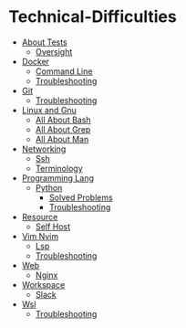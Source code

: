 # Technical-Difficulties

- [About Tests]()
    - [Oversight](about-tests/oversight.md)
- [Docker]()
    - [Command Line](docker/command-line.md)
    - [Troubleshooting](docker/troubleshooting.md)
- [Git]()
    - [Troubleshooting](git/troubleshooting.md)
- [Linux and Gnu]()
    - [All About Bash](linux-and-gnu/all-about-bash.md)
    - [All About Grep](linux-and-gnu/all-about-grep.md)
    - [All About Man](linux-and-gnu/all-about-man.md)
- [Networking]()
    - [Ssh](networking/ssh.md)
    - [Terminology](networking/terminology.md)
- [Programming Lang](programming-lang/README.md)
    - [Python]()
        - [Solved Problems](programming-lang/python/solved-problems.md)
        - [Troubleshooting](programming-lang/python/troubleshooting.md)
- [Resource]()
    - [Self Host](resource/self-host.md)
- [Vim Nvim]()
    - [Lsp](vim-nvim/lsp.md)
    - [Troubleshooting](vim-nvim/troubleshooting.md)
- [Web]()
    - [Nginx](web/nginx.md)
- [Workspace]()
    - [Slack](workspace/slack.md)
- [Wsl]()
    - [Troubleshooting](wsl/troubleshooting.md)
